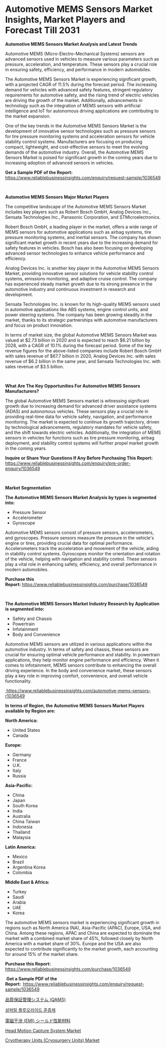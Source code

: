 <p><h1>Automotive MEMS Sensors Market Insights, Market Players and Forecast Till 2031</h1></p><p><strong>Automotive MEMS Sensors Market Analysis and Latest Trends</strong></p>
<p><p>Automotive MEMS (Micro-Electro-Mechanical Systems) sensors are advanced sensors used in vehicles to measure various parameters such as pressure, acceleration, and temperature. These sensors play a crucial role in ensuring safety, efficiency, and performance in modern automobiles.</p><p>The Automotive MEMS Sensors Market is experiencing significant growth, with a projected CAGR of 11.5% during the forecast period. The increasing demand for vehicles with advanced safety features, stringent regulatory requirements for automotive safety, and the rising trend of electric vehicles are driving the growth of the market. Additionally, advancements in technology such as the integration of MEMS sensors with artificial intelligence and IoT for autonomous driving applications are contributing to the market expansion.</p><p>One of the key trends in the Automotive MEMS Sensors Market is the development of innovative sensor technologies such as pressure sensors for tire pressure monitoring systems and acceleration sensors for vehicle stability control systems. Manufacturers are focusing on producing compact, lightweight, and cost-effective sensors to meet the evolving demands of the automotive industry. Overall, the Automotive MEMS Sensors Market is poised for significant growth in the coming years due to increasing adoption of advanced sensors in vehicles.</p></p>
<p><strong>Get a Sample PDF of the Report:&nbsp;</strong> <a href="https://www.reliablebusinessinsights.com/enquiry/request-sample/1036549">https://www.reliablebusinessinsights.com/enquiry/request-sample/1036549</a></p>
<p>&nbsp;</p>
<p><strong>Automotive MEMS Sensors Major Market Players</strong></p>
<p><p>The competitive landscape of the Automotive MEMS Sensors Market includes key players such as Robert Bosch GmbH, Analog Devices Inc., Sensata Technologies Inc., Panasonic Corporation, and STMicroelectronics.</p><p>Robert Bosch GmbH, a leading player in the market, offers a wide range of MEMS sensors for automotive applications such as airbag systems, tire pressure monitoring systems, and inertial sensors. The company has shown significant market growth in recent years due to the increasing demand for safety features in vehicles. Bosch has also been focusing on developing advanced sensor technologies to enhance vehicle performance and efficiency.</p><p>Analog Devices Inc. is another key player in the Automotive MEMS Sensors Market, providing innovative sensor solutions for vehicle stability control systems, emissions monitoring, and adaptive cruise control. The company has experienced steady market growth due to its strong presence in the automotive industry and continuous investment in research and development.</p><p>Sensata Technologies Inc. is known for its high-quality MEMS sensors used in automotive applications like ABS systems, engine control units, and power steering systems. The company has been growing steadily in the market, thanks to its strategic partnerships with automotive manufacturers and focus on product innovation.</p><p>In terms of market size, the global Automotive MEMS Sensors Market was valued at $2.73 billion in 2020 and is expected to reach $6.21 billion by 2028, with a CAGR of 10.1% during the forecast period. Some of the key revenue figures for the above-listed companies include Robert Bosch GmbH with sales revenue of $67.7 billion in 2020, Analog Devices Inc. with sales revenue of $6.2 billion in the same year, and Sensata Technologies Inc. with sales revenue of $3.5 billion.</p></p>
<p>&nbsp;</p>
<p><strong>What Are The Key Opportunities For Automotive MEMS Sensors Manufacturers?</strong></p>
<p><p>The global Automotive MEMS Sensors market is witnessing significant growth due to increasing demand for advanced driver assistance systems (ADAS) and autonomous vehicles. These sensors play a crucial role in providing real-time data for vehicle safety, navigation, and performance monitoring. The market is expected to continue its growth trajectory, driven by technological advancements, regulatory mandates for vehicle safety, and the shift towards electric vehicles. Additionally, the integration of MEMS sensors in vehicles for functions such as tire pressure monitoring, airbag deployment, and stability control systems will further propel market growth in the coming years.</p></p>
<p><strong>Inquire or Share Your Questions If Any Before Purchasing This Report:</strong> <a href="https://www.reliablebusinessinsights.com/enquiry/pre-order-enquiry/1036549">https://www.reliablebusinessinsights.com/enquiry/pre-order-enquiry/1036549</a></p>
<p>&nbsp;</p>
<p><strong>Market Segmentation</strong></p>
<p><strong>The Automotive MEMS Sensors Market Analysis by types is segmented into:</strong></p>
<p><ul><li>Pressure Sensor</li><li>Accelerometer</li><li>Gyroscope</li></ul></p>
<p><p>Automotive MEMS sensors consist of pressure sensors, accelerometers, and gyroscopes. Pressure sensors measure the pressure in the vehicle's engine or tires, providing crucial data for optimal performance. Accelerometers track the acceleration and movement of the vehicle, aiding in stability control systems. Gyroscopes monitor the orientation and rotation of the vehicle, helping with navigation and stability control. These sensors play a vital role in enhancing safety, efficiency, and overall performance in modern automobiles.</p></p>
<p><strong>Purchase this Report:&nbsp;</strong><a href="https://www.reliablebusinessinsights.com/purchase/1036549">https://www.reliablebusinessinsights.com/purchase/1036549</a></p>
<p>&nbsp;</p>
<p><strong>The Automotive MEMS Sensors Market Industry Research by Application is segmented into:</strong></p>
<p><ul><li>Safety and Chassis</li><li>Powertrain</li><li>Infotainment</li><li>Body and Convenience</li></ul></p>
<p><p>Automotive MEMS sensors are utilized in various applications within the automotive industry. In terms of safety and chassis, these sensors are crucial for ensuring optimal vehicle performance and stability. In powertrain applications, they help monitor engine performance and efficiency. When it comes to infotainment, MEMS sensors contribute to enhancing the overall driving experience. In the body and convenience market, these sensors play a key role in improving comfort, convenience, and overall vehicle functionality.</p></p>
<p><a href="https://www.reliablebusinessinsights.com/automotive-mems-sensors-r1036549">&nbsp;https://www.reliablebusinessinsights.com/automotive-mems-sensors-r1036549</a></p>
<p><strong>In terms of Region, the Automotive MEMS Sensors Market Players available by Region are:</strong></p>
<p>
    <p> <strong> North America: </strong>
        <ul>
            <li>United States</li>
            <li>Canada</li>
        </ul>
        </p> 
    <p> <strong> Europe: </strong>
        <ul>
            <li>Germany</li>
            <li>France</li>
            <li>U.K.</li>
            <li>Italy</li>
            <li>Russia</li>
        </ul>
        </p> 
    <p> <strong> Asia-Pacific: </strong>
        <ul>
            <li>China</li>
            <li>Japan</li>
            <li>South Korea</li>
            <li>India</li>
            <li>Australia</li>
            <li>China Taiwan</li>
            <li>Indonesia</li>
            <li>Thailand</li>
            <li>Malaysia</li>
        </ul>
        </p> 
    <p> <strong> Latin America: </strong>
        <ul>
            <li>Mexico</li>
            <li>Brazil</li>
            <li>Argentina Korea</li>
            <li>Colombia</li>
        </ul>
        </p> 
    <p> <strong> Middle East & Africa: </strong>
        <ul>
            <li>Turkey</li>
            <li>Saudi</li>
            <li>Arabia</li>
            <li>UAE</li>
            <li>Korea</li>
        </ul>
    </p>
    </p>
<p><p>The automotive MEMS sensors market is experiencing significant growth in regions such as North America (NA), Asia-Pacific (APAC), Europe, USA, and China. Among these regions, APAC and China are expected to dominate the market with a combined market share of 45%, followed closely by North America with a market share of 30%. Europe and the USA are also expected to contribute significantly to the market growth, each accounting for around 15% of the market share.</p></p>
<p><strong>Purchase this Report: </strong><a href="https://www.reliablebusinessinsights.com/purchase/1036549">https://www.reliablebusinessinsights.com/purchase/1036549</a></p>
<p>&nbsp;<strong>Get a Sample PDF of the Report:&nbsp;&nbsp;</strong><a href="https://www.reliablebusinessinsights.com/enquiry/request-sample/1036549">https://www.reliablebusinessinsights.com/enquiry/request-sample/1036549</a></p>
<p><strong></strong></p>
<p><p><a href="https://medium.com/@bertramveum2023/%E5%93%81%E8%B3%AA%E4%BF%9D%E8%A8%BC%E7%AE%A1%E7%90%86%E3%82%B7%E3%82%B9%E3%83%86%E3%83%A0-qams-%E5%B8%82%E5%A0%B4%E8%A6%8F%E6%A8%A1-%E5%B8%82%E5%A0%B4%E3%81%AE%E5%B1%95%E6%9C%9B%E3%81%A8%E5%B8%82%E5%A0%B4%E4%BA%88%E6%B8%AC-2024%E5%B9%B4%E3%81%8B%E3%82%892031%E5%B9%B4-d295e21facba">品質保証管理システム (QAMS)</a></p><p><a href="https://medium.com/@bud567768/%ED%99%A9%ED%99%94%ED%99%A9-%EB%B6%88%ED%99%94%EB%AC%BC-%EC%82%B4%EA%B7%A0-%EC%8B%9C%EC%9E%A5-%EA%B7%9C%EB%AA%A8-%EC%8B%9C%EC%9E%A5-%EC%A0%84%EB%A7%9D-%EB%B0%8F-%EC%8B%9C%EC%9E%A5-%EC%98%88%EC%B8%A1-2024%EB%85%84%EB%B6%80%ED%84%B0-2031%EB%85%84-b22cb333c6cd">설퍼릴 플루오라이드 훈증제</a></p><p><a href="https://github.com/CieloStamm/Market-Research-Report-List-1/blob/main/436688287962.md">電磁干渉 (EMI) シールド性能材料</a></p><p><a href="https://issuu.com/reportprime-2/docs/head-motion-capture-system-market-size-2030.pptx">Head Motion Capture System Market</a></p><p><a href="https://github.com/joannesouthgate/Market-Research-Report-List-3/blob/main/cryotherapy-units-cryosurgery-units-market.md">Cryotherapy Units (Cryosurgery Units) Market</a></p></p>